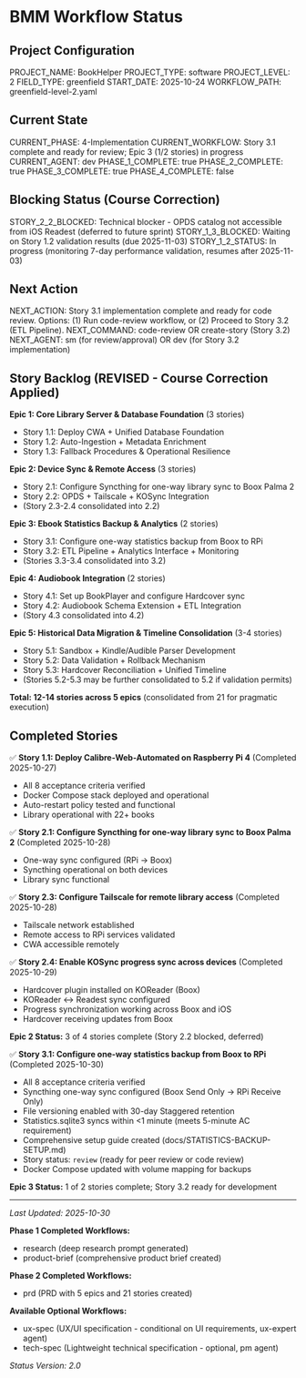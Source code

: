 # BMM Workflow Status

## Project Configuration

PROJECT_NAME: BookHelper
PROJECT_TYPE: software
PROJECT_LEVEL: 2
FIELD_TYPE: greenfield
START_DATE: 2025-10-24
WORKFLOW_PATH: greenfield-level-2.yaml

## Current State

CURRENT_PHASE: 4-Implementation
CURRENT_WORKFLOW: Story 3.1 complete and ready for review; Epic 3 (1/2 stories) in progress
CURRENT_AGENT: dev
PHASE_1_COMPLETE: true
PHASE_2_COMPLETE: true
PHASE_3_COMPLETE: true
PHASE_4_COMPLETE: false

## Blocking Status (Course Correction)

STORY_2_2_BLOCKED: Technical blocker - OPDS catalog not accessible from iOS Readest (deferred to future sprint)
STORY_1_3_BLOCKED: Waiting on Story 1.2 validation results (due 2025-11-03)
STORY_1_2_STATUS: In progress (monitoring 7-day performance validation, resumes after 2025-11-03)

## Next Action

NEXT_ACTION: Story 3.1 implementation complete and ready for code review. Options: (1) Run code-review workflow, or (2) Proceed to Story 3.2 (ETL Pipeline).
NEXT_COMMAND: code-review OR create-story (Story 3.2)
NEXT_AGENT: sm (for review/approval) OR dev (for Story 3.2 implementation)

## Story Backlog (REVISED - Course Correction Applied)

**Epic 1: Core Library Server & Database Foundation** (3 stories)
- Story 1.1: Deploy CWA + Unified Database Foundation
- Story 1.2: Auto-Ingestion + Metadata Enrichment
- Story 1.3: Fallback Procedures & Operational Resilience

**Epic 2: Device Sync & Remote Access** (3 stories)
- Story 2.1: Configure Syncthing for one-way library sync to Boox Palma 2
- Story 2.2: OPDS + Tailscale + KOSync Integration
- (Story 2.3-2.4 consolidated into 2.2)

**Epic 3: Ebook Statistics Backup & Analytics** (2 stories)
- Story 3.1: Configure one-way statistics backup from Boox to RPi
- Story 3.2: ETL Pipeline + Analytics Interface + Monitoring
- (Stories 3.3-3.4 consolidated into 3.2)

**Epic 4: Audiobook Integration** (2 stories)
- Story 4.1: Set up BookPlayer and configure Hardcover sync
- Story 4.2: Audiobook Schema Extension + ETL Integration
- (Story 4.3 consolidated into 4.2)

**Epic 5: Historical Data Migration & Timeline Consolidation** (3-4 stories)
- Story 5.1: Sandbox + Kindle/Audible Parser Development
- Story 5.2: Data Validation + Rollback Mechanism
- Story 5.3: Hardcover Reconciliation + Unified Timeline
- (Stories 5.2-5.3 may be further consolidated to 5.2 if validation permits)

**Total: 12-14 stories across 5 epics** (consolidated from 21 for pragmatic execution)

## Completed Stories

✅ **Story 1.1: Deploy Calibre-Web-Automated on Raspberry Pi 4** (Completed 2025-10-27)
- All 8 acceptance criteria verified
- Docker Compose stack deployed and operational
- Auto-restart policy tested and functional
- Library operational with 22+ books

✅ **Story 2.1: Configure Syncthing for one-way library sync to Boox Palma 2** (Completed 2025-10-28)
- One-way sync configured (RPi → Boox)
- Syncthing operational on both devices
- Library sync functional

✅ **Story 2.3: Configure Tailscale for remote library access** (Completed 2025-10-28)
- Tailscale network established
- Remote access to RPi services validated
- CWA accessible remotely

✅ **Story 2.4: Enable KOSync progress sync across devices** (Completed 2025-10-29)
- Hardcover plugin installed on KOReader (Boox)
- KOReader ↔ Readest sync configured
- Progress synchronization working across Boox and iOS
- Hardcover receiving updates from Boox

**Epic 2 Status:** 3 of 4 stories complete (Story 2.2 blocked, deferred)

✅ **Story 3.1: Configure one-way statistics backup from Boox to RPi** (Completed 2025-10-30)
- All 8 acceptance criteria verified
- Syncthing one-way sync configured (Boox Send Only → RPi Receive Only)
- File versioning enabled with 30-day Staggered retention
- Statistics.sqlite3 syncs within <1 minute (meets 5-minute AC requirement)
- Comprehensive setup guide created (docs/STATISTICS-BACKUP-SETUP.md)
- Story status: `review` (ready for peer review or code review)
- Docker Compose updated with volume mapping for backups

**Epic 3 Status:** 1 of 2 stories complete; Story 3.2 ready for development

---

_Last Updated: 2025-10-30_

**Phase 1 Completed Workflows:**
- research (deep research prompt generated)
- product-brief (comprehensive product brief created)

**Phase 2 Completed Workflows:**
- prd (PRD with 5 epics and 21 stories created)

**Available Optional Workflows:**
- ux-spec (UX/UI specification - conditional on UI requirements, ux-expert agent)
- tech-spec (Lightweight technical specification - optional, pm agent)

_Status Version: 2.0_
